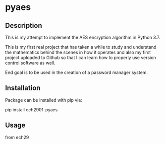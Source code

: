 # pyaes

## Description

This is my attempt to implement the AES encryption algorithm in Python 3.7.

This is my first real project that has taken a while to study and understand the mathematics behind the scenes in how it operates and also my first project uploaded to Github so that I can learn how to properly use version control software as well.



End goal is to be used in the creation of a password manager system.


## Installation

Package can be installed with pip via:

pip install ech2901-pyaes

## Usage

from ech29